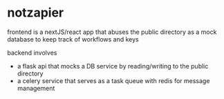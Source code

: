 # notzapier

frontend is a nextJS/react app that abuses the public directory as a mock database to keep track of workflows and keys

backend involves

- a flask api that mocks a DB service by reading/writing to the public directory
- a celery service that serves as a task queue with redis for message management
